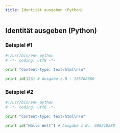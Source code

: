 ```yaml
---
title: Identität ausgeben (Python)
---
```


## Identität ausgeben (Python)

### Beispiel #1

```python
#!/usr/bin/env python
# -*- coding: utf8 -*-

print "Content-type: text/html\n\n"

print id(123) # Ausgabe z.B.: 135768680
```

### Beispiel #2

```python
#!/usr/bin/env python
# -*- coding: utf8 -*-

print "Content-type: text/html\n\n"

print id("Hallo Welt") # Ausgabe z.B.: 698218280
```
